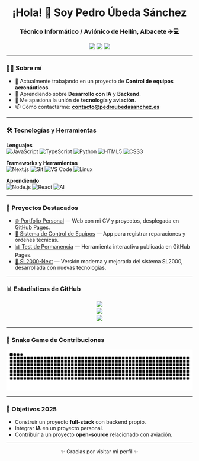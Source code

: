 <!-- Encabezado con un saludo y una breve introducción -->
<h1 align="center">¡Hola! 👋 Soy Pedro Úbeda Sánchez</h1>
<h3 align="center">Técnico Informático / Aviónico de Hellín, Albacete ✈️💻</h3>

<p align="center">
  <a href="https://pedroubedasanchez.es"><img src="https://img.shields.io/badge/🌐-Portfolio-blue?style=for-the-badge" /></a>
  <a href="https://linkedin.com/in/pubesan"><img src="https://img.shields.io/badge/LinkedIn-Perfil-informational?style=for-the-badge&logo=linkedin" /></a>
  <a href="mailto:contacto@pedroubedasanchez.es"><img src="https://img.shields.io/badge/Email-Contacto-red?style=for-the-badge&logo=gmail" /></a>
</p>

---

### 👨‍💻 Sobre mí
- 🔭 Actualmente trabajando en un proyecto de **Control de equipos aeronáuticos**.  
- 🌱 Aprendiendo sobre **Desarrollo con IA** y **Backend**.  
- 💬 Me apasiona la unión de **tecnología y aviación**.  
- 📫 Cómo contactarme: **contacto@pedroubedasanchez.es**  

---

### 🛠️ Tecnologías y Herramientas

**Lenguajes**  
![JavaScript](https://img.shields.io/badge/JavaScript-Advanced-yellow?style=for-the-badge&logo=javascript&logoColor=black)
![TypeScript](https://img.shields.io/badge/TypeScript-Intermediate-blue?style=for-the-badge&logo=typescript&logoColor=white)
![Python](https://img.shields.io/badge/Python-Intermediate-blue?style=for-the-badge&logo=python&logoColor=white)
![HTML5](https://img.shields.io/badge/HTML5-Advanced-orange?style=for-the-badge&logo=html5&logoColor=white)
![CSS3](https://img.shields.io/badge/CSS3-Intermediate-blue?style=for-the-badge&logo=css3&logoColor=white)

**Frameworks y Herramientas**  
![Next.js](https://img.shields.io/badge/Next.js-Learning-black?style=for-the-badge&logo=next.js&logoColor=white)
![Git](https://img.shields.io/badge/Git-Intermediate-orange?style=for-the-badge&logo=git&logoColor=white)
![VS Code](https://img.shields.io/badge/VSCode-Primary-blue?style=for-the-badge&logo=visualstudiocode&logoColor=white)
![Linux](https://img.shields.io/badge/Linux-Comfortable-black?style=for-the-badge&logo=linux&logoColor=yellow)

**Aprendiendo**  
![Node.js](https://img.shields.io/badge/Node.js-Learning-green?style=for-the-badge&logo=node.js&logoColor=white)
![React](https://img.shields.io/badge/React-Exploring-blue?style=for-the-badge&logo=react&logoColor=white)
![AI](https://img.shields.io/badge/AI/ML-Exploring-purple?style=for-the-badge&logo=tensorflow&logoColor=white)

---

### 🚀 Proyectos Destacados
- [🌐 Portfolio Personal](https://github.com/BeLc3bU/PedroUbedaSanchez.github.io) — Web con mi CV y proyectos, desplegada en [GitHub Pages](https://belc3bu.github.io/PedroUbedaSanchez.github.io/).
- [🔧 Sistema de Control de Equipos](https://github.com/BeLc3bU/Control-de-Equipos) — App para registrar reparaciones y órdenes técnicas.
- [📊 Test de Permanencia](https://belc3bu.github.io/test-permanencia/) — Herramienta interactiva publicada en GitHub Pages.
- [🚀 SL2000-Next](https://github.com/BeLc3bU/SL2000-Next) — Versión moderna y mejorada del sistema SL2000, desarrollada con nuevas tecnologías.

---

### 📊 Estadísticas de GitHub
<p align="center">
  <img src="https://github-readme-stats.vercel.app/api?username=BeLc3bU&show_icons=true&theme=dracula&include_all_commits=true&count_private=true&rank_icon=github" />
  <br/>
  <img src="https://github-readme-stats.vercel.app/api/top-langs/?username=BeLc3bU&layout=compact&langs_count=8&theme=dracula" />
  <br/>
  <img src="https://streak-stats.demolab.com?user=BeLc3bU&theme=dracula&hide_border=true" />
</p>

---

### 🐍 Snake Game de Contribuciones
<p align="center">
  <!-- Muestra la imagen para tema claro -->
  <picture>
    <source media="(prefers-color-scheme: dark)" srcset="https://raw.githubusercontent.com/BeLc3bU/BeLc3bU/output/github-contribution-grid-snake-dark.svg" />
    <source media="(prefers-color-scheme: light)" srcset="https://raw.githubusercontent.com/BeLc3bU/BeLc3bU/output/github-contribution-grid-snake.svg" />
    <img alt="snake" src="https://raw.githubusercontent.com/BeLc3bU/BeLc3bU/output/github-contribution-grid-snake.svg" />
  </picture>
</p>

---

### 🎯 Objetivos 2025
- Construir un proyecto **full-stack** con backend propio.  
- Integrar **IA** en un proyecto personal.  
- Contribuir a un proyecto **open-source** relacionado con aviación.  

---

<p align="center">✨ Gracias por visitar mi perfil ✨</p>
